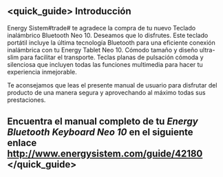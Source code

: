 ## <quick_guide> Introducción

Energy Sistem#trade# te agradece la compra de tu nuevo Teclado inalámbrico Bluetooth Neo 10. Deseamos que lo disfrutes. Este teclado portátil incluye la última tecnología Bluetooth para una eficiente conexión inalámbrica con tu Energy Tablet Neo 10. Cómodo tamaño y diseño ultra-slim para facilitar el transporte. Teclas planas de pulsación cómoda y silenciosa que incluyen todas las funciones multimedia para hacer tu experiencia inmejorable.

Te aconsejamos que leas el presente manual de usuario para disfrutar del producto de una manera segura y aprovechando al máximo todas sus prestaciones.



## <unique> Encuentra el manual completo de tu *Energy Bluetooth Keyboard Neo 10* en el siguiente enlace http://www.energysistem.com/guide/42180 </unique> </quick_guide>
